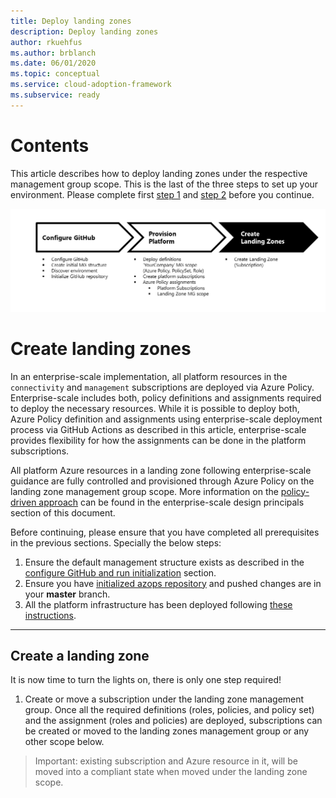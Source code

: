 ```yaml
---
title: Deploy landing zones
description: Deploy landing zones
author: rkuehfus
ms.author: brblanch
ms.date: 06/01/2020
ms.topic: conceptual
ms.service: cloud-adoption-framework
ms.subservice: ready
---
```


# Contents

This article describes how to deploy landing zones under the respective management group scope. This is the last of the three steps to set up your environment. Please complete first [step 1](./Configure-run-initialization.md) and [step 2](./deploy-landing-zone.md) before you continue.

![Deploy your own environment process - step 3](../media/deploy-environment-step-3.png)

# Create landing zones

In an enterprise-scale implementation, all platform resources in the `connectivity` and `management` subscriptions are deployed via Azure Policy. Enterprise-scale includes both, policy definitions and assignments required to deploy the necessary resources. While it is possible to deploy both, Azure Policy definition and assignments using enterprise-scale deployment process via GitHub Actions as described in this article, enterprise-scale provides flexibility for how the assignments can be done in the platform subscriptions.

All platform Azure resources in a landing zone following enterprise-scale guidance are fully controlled and provisioned through Azure Policy on the landing zone management group scope. More information on the [policy-driven approach](./../Design-Principles.md) can be found in the enterprise-scale design principals section of this document.

Before continuing, please ensure that you have completed all prerequisites in the previous sections. Specially the below steps:

1. Ensure the default management structure exists as described in the [configure GitHub and run initialization](./Configure-run-initialization.md) section.
2. Ensure you have [initialized azops repository](./Configure-run-initialization.md) and pushed changes are in your **master** branch.
3. All the platform infrastructure has been deployed following [these instructions](./deploy-platform-infrastructure.md).

---

## Create a landing zone

It is now time to turn the lights on, there is only one step required!

1. Create or move a subscription under the landing zone management group.
   Once all the required definitions (roles, policies, and policy set) and the assignment (roles and policies) are deployed, subscriptions can be created or moved to the landing zones management group or any other scope below.

> Important: existing subscription and Azure resource in it, will be moved into a compliant state when moved under the landing zone scope.
